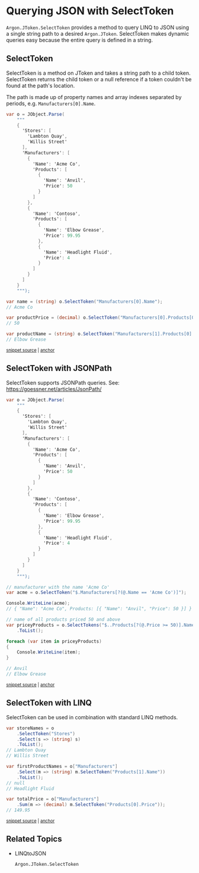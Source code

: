 # Querying JSON with SelectToken

`Argon.JToken.SelectToken` provides a method to query LINQ to JSON using a single string path to a desired `Argon.JToken`. SelectToken makes dynamic queries easy because the entire query is defined in a string.


## SelectToken

SelectToken is a method on JToken and takes a string path to a child token. SelectToken returns the child token or a null reference if a token couldn't be found at the path's location.

The path is made up of property names and array indexes separated by periods, e.g. `Manufacturers[0].Name`.

<!-- snippet: SelectTokenComplex -->
<a id='snippet-SelectTokenComplex'></a>
```cs
var o = JObject.Parse(
    """
    {
      'Stores': [
        'Lambton Quay',
        'Willis Street'
      ],
      'Manufacturers': [
        {
          'Name': 'Acme Co',
          'Products': [
            {
              'Name': 'Anvil',
              'Price': 50
            }
          ]
        },
        {
          'Name': 'Contoso',
          'Products': [
            {
              'Name': 'Elbow Grease',
              'Price': 99.95
            },
            {
              'Name': 'Headlight Fluid',
              'Price': 4
            }
          ]
        }
      ]
    }
    """);

var name = (string) o.SelectToken("Manufacturers[0].Name");
// Acme Co

var productPrice = (decimal) o.SelectToken("Manufacturers[0].Products[0].Price");
// 50

var productName = (string) o.SelectToken("Manufacturers[1].Products[0].Name");
// Elbow Grease
```
<sup><a href='/src/ArgonTests/Documentation/LinqToJsonTests.cs#L466-L511' title='Snippet source file'>snippet source</a> | <a href='#snippet-SelectTokenComplex' title='Start of snippet'>anchor</a></sup>
<!-- endSnippet -->


## SelectToken with JSONPath

SelectToken supports JSONPath queries. See: https://goessner.net/articles/JsonPath/

<!-- snippet: QueryJsonSelectTokenJsonPath -->
<a id='snippet-QueryJsonSelectTokenJsonPath'></a>
```cs
var o = JObject.Parse(
    """
    {
      'Stores': [
        'Lambton Quay',
        'Willis Street'
      ],
      'Manufacturers': [
        {
          'Name': 'Acme Co',
          'Products': [
            {
              'Name': 'Anvil',
              'Price': 50
            }
          ]
        },
        {
          'Name': 'Contoso',
          'Products': [
            {
              'Name': 'Elbow Grease',
              'Price': 99.95
            },
            {
              'Name': 'Headlight Fluid',
              'Price': 4
            }
          ]
        }
      ]
    }
    """);

// manufacturer with the name 'Acme Co'
var acme = o.SelectToken("$.Manufacturers[?(@.Name == 'Acme Co')]");

Console.WriteLine(acme);
// { "Name": "Acme Co", Products: [{ "Name": "Anvil", "Price": 50 }] }

// name of all products priced 50 and above
var priceyProducts = o.SelectTokens("$..Products[?(@.Price >= 50)].Name")
    .ToList();

foreach (var item in priceyProducts)
{
    Console.WriteLine(item);
}

// Anvil
// Elbow Grease
```
<sup><a href='/src/ArgonTests/Documentation/Samples/JsonPath/QueryJsonSelectTokenJsonPath.cs#L11-L65' title='Snippet source file'>snippet source</a> | <a href='#snippet-QueryJsonSelectTokenJsonPath' title='Start of snippet'>anchor</a></sup>
<!-- endSnippet -->


## SelectToken with LINQ

SelectToken can be used in combination with standard LINQ methods.

<!-- snippet: SelectTokenLinq -->
<a id='snippet-SelectTokenLinq'></a>
```cs
var storeNames = o
    .SelectToken("Stores")
    .Select(s => (string) s)
    .ToList();
// Lambton Quay
// Willis Street

var firstProductNames = o["Manufacturers"]
    .Select(m => (string) m.SelectToken("Products[1].Name"))
    .ToList();
// null
// Headlight Fluid

var totalPrice = o["Manufacturers"]
    .Sum(m => (decimal) m.SelectToken("Products[0].Price"));
// 149.95
```
<sup><a href='/src/ArgonTests/Documentation/LinqToJsonTests.cs#L555-L574' title='Snippet source file'>snippet source</a> | <a href='#snippet-SelectTokenLinq' title='Start of snippet'>anchor</a></sup>
<!-- endSnippet -->


## Related Topics

 * LINQtoJSON

      `Argon.JToken.SelectToken`
